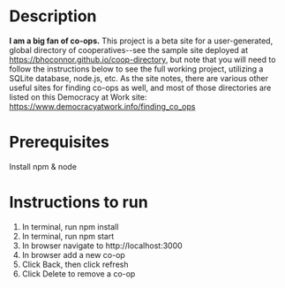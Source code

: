 # Description

**I am a big fan of co-ops.** This project is a beta site for a user-generated, global directory of cooperatives--see the sample site deployed at https://bhoconnor.github.io/coop-directory, but note that you will need to follow the instructions below to see the full working project, utilizing a SQLite database, node.js, etc. As the site notes, there are various other useful sites for finding co-ops as well, and most of those directories are listed on this Democracy at Work site: https://www.democracyatwork.info/finding_co_ops

# Prerequisites

Install npm & node

# Instructions to run

1. In terminal, run npm install
2. In terminal, run npm start
3. In browser navigate to http://localhost:3000
4. In browser add a new co-op
5. Click Back, then click refresh
6. Click Delete to remove a co-op
